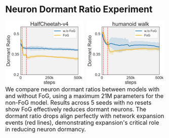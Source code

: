# Neuron Dormant Ratio Experiment
<p>
  <img src="https://github.com/nothingbutbut/ICML-dormant/blob/main/HalfCheetah-v4-dormant.png" alt="h1-run" style="width:49%; float:left; margin-right:1%;">
  <img src="https://github.com/nothingbutbut/ICML-dormant/blob/main/humanoid%20walk-dormant.png" alt="h1-walk" style="width:49%; float:left; margin-left:1%;">
</p>
<p style="clear:both; font-size:18px; margin-top:20px;">
  We compare neuron dormant ratios between models with and without FoG, using a maximum 21M parameters for the non-FoG model. Results across 5 seeds with no resets show FoG effectively reduces dormant neurons. The dormant ratio drops align perfectly with network expansion events (red lines), demonstrating expansion's critical role in reducing neuron dormancy.
</p>
